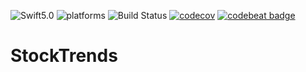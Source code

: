 ![Swift5.0](https://img.shields.io/badge/swift-5.0-orange.svg)
![platforms](https://img.shields.io/badge/platforms-iPhone-lightgrey)
![Build Status](https://travis-ci.com/abiliogp/StockTrends.svg?branch=master)
[![codecov](https://codecov.io/gh/abiliogp/BreakingBadMVVM/branch/master/graph/badge.svg)](https://codecov.io/gh/abiliogp/BreakingBadMVVM)
[![codebeat badge](https://codebeat.co/badges/42253b0f-ecf4-4685-a402-ca2547e82167)](https://codebeat.co/projects/github-com-abiliogp-breakingbadmvvm-master)

# StockTrends
